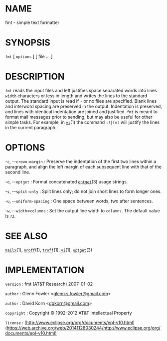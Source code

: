 # NAME

fmt - simple text formatter

# SYNOPSIS

`fmt` \[ `options` \] \[ file ... \]

# DESCRIPTION

`fmt` reads the input files and left justifies space separated words
into lines `width` characters or less in length and writes the lines to
the standard output. The standard input is read if `-` or no files are
specified. Blank lines and interword spacing are preserved in the
output. Indentation is preserved, and lines with identical indentation
are joined and justified.
`fmt` is meant to format mail messages prior to sending, but may also
be useful for other simple tasks. For example, in
[`vi`](/web/20141128030244/http://www2.research.att.com/~astopen/man/man1/vi.html)(1)
the command `:!}fmt` will justify the lines in the current paragraph.

# OPTIONS

-`c`, --`crown-margin`
:   Preserve the indentation of the first two lines within a paragraph,
    and align the left margin of each subsequent line with that of the
    second line.

-`o`, --`optget`
:   Format concatenated
    [`optget`](/web/20141128030244/http://www2.research.att.com/~astopen/man/man3/optget.html)(3)
    usage strings.

-`s`, --`split-only`
:   Split lines only; do not join short lines to form longer ones.

-`u`, --`uniform-spacing`
:   One space between words, two after sentences.

-`w`, --`width`=`columns`
:   Set the output line width to `columns`. The default value is `72`.

# SEE ALSO

[`mailx`](/web/20141128030244/http://www2.research.att.com/~astopen/man/man1/mailx.html)(1),
[`nroff`](/web/20141128030244/http://www2.research.att.com/~astopen/man/man1/nroff.html)(1),
[`troff`](/web/20141128030244/http://www2.research.att.com/~astopen/man/man1/troff.html)(1),
[`vi`](/web/20141128030244/http://www2.research.att.com/~astopen/man/man1/vi.html)(1),
[`optget`](/web/20141128030244/http://www2.research.att.com/~astopen/man/man3/optget.html)(3)

# IMPLEMENTATION

`version`
:   fmt (AT&T Research) 2007-01-02

`author`
:   Glenn Fowler
    &lt;[glenn.s.fowler@gmail.com](https://web.archive.org/web/20141128030244/mailto:glenn.s.fowler@gmail.com)&gt;

`author`
:   David Korn
    &lt;[dgkorn@gmail.com](https://web.archive.org/web/20141128030244/mailto:dgkorn@gmail.com)&gt;

`copyright`
:   Copyright © 1992-2012 AT&T Intellectual Property

`license`
:   [http://www.eclipse.org/org/documents/epl-v10.html](https://web.archive.org/web/20141128030244/http://www.eclipse.org/org/documents/epl-v10.html)


